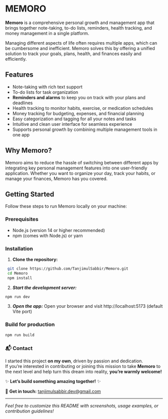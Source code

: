 # MEMORO

**Memoro** is a comprehensive personal growth and management app that brings together note-taking, to-do lists, reminders, health tracking, and money management in a single platform.

Managing different aspects of life often requires multiple apps, which can be cumbersome and inefficient. Memoro solves this by offering a unified solution to track your goals, plans, health, and finances easily and efficiently.

## Features

- Note-taking with rich text support  
- To-do lists for task organization  
- **Reminders and alarms** to keep you on track with your plans and deadlines  
- Health tracking to monitor habits, exercise, or medication schedules  
- Money tracking for budgeting, expenses, and financial planning  
- Easy categorization and tagging for all your notes and tasks  
- Intuitive and clean user interface for seamless experience  
- Supports personal growth by combining multiple management tools in one app  


## Why Memoro?

Memoro aims to reduce the hassle of switching between different apps by integrating key personal management features into one user-friendly application. Whether you want to organize your day, track your habits, or manage your finances, Memoro has you covered.

## Getting Started

Follow these steps to run Memoro locally on your machine:

### Prerequisites

- Node.js (version 14 or higher recommended)
- npm (comes with Node.js) or yarn

### Installation

1. **Clone the repository:**
  ```bash
   git clone https://github.com/TanjimulSabbir/Memoro.git
   cd Memoro
   npm install
   ```

2. ***Start the development server:***
  ```bash
  npm run dev
  ```

3. ***Open the app:***  Open your browser and visit http://localhost:5173 (default Vite port)

### Build for production

```bash 
npm run build
```


### 📬 Contact

I started this project **on my own**, driven by passion and dedication.  
If you’re interested in contributing or joining this mission to take **Memoro** to the next level and help turn this dream into reality, **you’re warmly welcome!**  

✨ **Let’s build something amazing together!** ✨

📧 **Get in touch:** [tanjimulsabbir.dev@gmail.com](mailto:tanjimulsabbir.dev@gmail.com)

---

*Feel free to customize this README with screenshots, usage examples, or contribution guidelines!*

